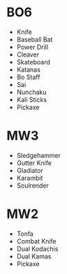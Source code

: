 # BO6

- Knife
- Baseball Bat
- Power Drill
- Cleaver
- Skateboard
- Katanas
- Bo Staff
- Sai
- Nunchaku
- Kali Sticks
- Pickaxe

# MW3

- Sledgehammer
- Gutter Knife
- Gladiator
- Karambit
- Soulrender

# MW2

- Tonfa
- Combat Knife
- Dual Kodachis
- Dual Kamas
- Pickaxe

